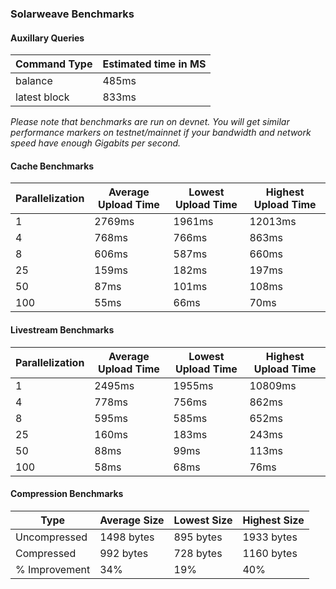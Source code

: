 ### Solarweave Benchmarks

#### Auxillary Queries

Command Type | Estimated time in MS
--- | ---
balance | 485ms
latest block | 833ms

*Please note that benchmarks are run on devnet. You will get similar performance markers on testnet/mainnet if your bandwidth and network speed have enough Gigabits per second.*

#### Cache Benchmarks

Parallelization | Average Upload Time | Lowest Upload Time | Highest Upload Time
--- | --- | --- | ---
1 | 2769ms | 1961ms | 12013ms
4 | 768ms | 766ms | 863ms
8 | 606ms | 587ms | 660ms
25 | 159ms | 182ms | 197ms
50 | 87ms | 101ms | 108ms
100 | 55ms | 66ms | 70ms

#### Livestream Benchmarks

Parallelization | Average Upload Time | Lowest Upload Time | Highest Upload Time
--- | --- | --- | ---
1 | 2495ms | 1955ms | 10809ms
4 | 778ms | 756ms | 862ms
8 | 595ms | 585ms | 652ms
25 | 160ms | 183ms | 243ms
50 | 88ms | 99ms | 113ms
100 | 58ms | 68ms | 76ms


#### Compression Benchmarks

Type | Average Size | Lowest Size | Highest Size
--- | --- | --- | ---
Uncompressed | 1498 bytes | 895 bytes | 1933 bytes
Compressed | 992 bytes | 728 bytes | 1160 bytes
% Improvement | 34% | 19% | 40%